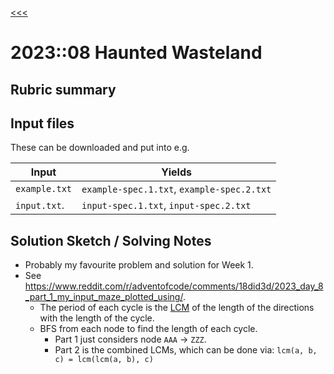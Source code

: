 [<<<](../README.md)

# 2023::08 Haunted Wasteland

## Rubric summary

## Input files

These can be downloaded and put into e.g.

| Input         | Yields                                     |
|---------------|--------------------------------------------|
| `example.txt` | `example-spec.1.txt`, `example-spec.2.txt` |
| `input.txt`.  | `input-spec.1.txt`, `input-spec.2.txt`     |

## Solution Sketch / Solving Notes

- Probably my favourite problem and solution for Week 1.
- See https://www.reddit.com/r/adventofcode/comments/18did3d/2023_day_8_part_1_my_input_maze_plotted_using/.
  - The period of each cycle is the [LCM](https://en.wikipedia.org/wiki/Least_common_multiple) of the length 
    of the directions with the length of the cycle.
  - BFS from each node to find the length of each cycle.
    - Part 1 just considers node `AAA` -> `ZZZ`.
    - Part 2 is the combined LCMs, which can be done via:
        `lcm(a, b, c) = lcm(lcm(a, b), c)`